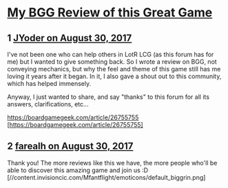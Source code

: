 # [My BGG Review of this Great Game](https://community.fantasyflightgames.com/topic/257616-my-bgg-review-of-this-great-game/)

## 1 [JYoder on August 30, 2017](https://community.fantasyflightgames.com/topic/257616-my-bgg-review-of-this-great-game/?do=findComment&comment=2960245)

I've not been one who can help others in LotR LCG (as this forum has for me) but I wanted to give something back. So I wrote a review on BGG, not conveying mechanics, but why the feel and theme of this game still has me loving it years after it began. In it, I also gave a shout out to this community, which has helped immensely.

Anyway, I just wanted to share, and say "thanks" to this forum for all its answers, clarifications, etc...

https://boardgamegeek.com/article/26755755 [https://boardgamegeek.com/article/26755755]

## 2 [farealh on August 30, 2017](https://community.fantasyflightgames.com/topic/257616-my-bgg-review-of-this-great-game/?do=findComment&comment=2960533)

Thank you! The more reviews like this we have, the more people who'll be able to discover this amazing game and join us :D [//content.invisioncic.com/Mfantflight/emoticons/default_biggrin.png]

